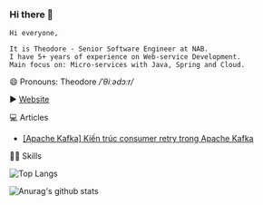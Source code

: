 ### Hi there 👋

```
Hi everyone,

It is Theodore - Senior Software Engineer at NAB.
I have 5+ years of experience on Web-service Development.
Main focus on: Micro-services with Java, Spring and Cloud.
```
😄 Pronouns: Theodore */ˈθiːədɔːr/*

▶ [Website](https://hieuthinh-cse.github.io/)

💻 Articles

- [[Apache Kafka] Kiến trúc consumer retry trong Apache Kafka](https://viblo.asia/p/apache-kafka-kien-truc-consumer-retry-trong-apache-kafka-ByEZkvWgKQ0)

💪🏿 Skills

![Top Langs](https://github-readme-stats.vercel.app/api/top-langs/?username=hieuthinh-cse&layout=compact&theme=algolia)

![Anurag's github stats](https://github-readme-stats.vercel.app/api?username=hieuthinh-cse&count_private=true&theme=algolia&show_icons=true)

<!--
**hieuthinh-cse/hieuthinh-cse** is a ✨ _special_ ✨ repository because its `README.md` (this file) appears on your GitHub profile.

Here are some ideas to get you started:

- 🔭 I’m currently working on ...
- 🌱 I’m currently learning ...
- 👯 I’m looking to collaborate on ...
- 🤔 I’m looking for help with ...
- 💬 Ask me about ...
- 📫 How to reach me: ...
- 😄 Pronouns: ...
- ⚡ Fun fact: ...
-->
